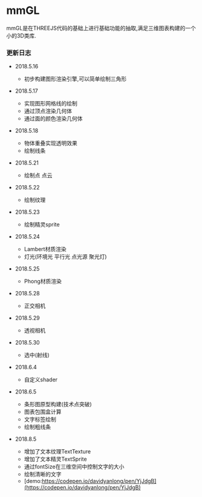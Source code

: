 
mmGL
======

mmGL是在THREEJS代码的基础上进行基础功能的抽取,满足三维图表构建的一个小的3D类库.

### 更新日志

*   2018.5.16

    *   初步构建图形渲染引擎,可以简单绘制三角形
*   2018.5.17

    *   实现图形网格线的绘制
    *   通过顶点渲染几何体
    *   通过面的颜色渲染几何体
*   2018.5.18

    *   物体重叠实现透明效果
    *   绘制线条
*   2018.5.21

    *   绘制点 点云
    
*   2018.5.22    
    *   绘制纹理
  
*   2018.5.23    
    *   绘制精灵sprite 
 
*   2018.5.24    
    *   Lambert材质渲染 
    *   灯光(环境光 平行光 点光源  聚光灯)
    
*   2018.5.25    
    *   Phong材质渲染

*   2018.5.28    
    *   正交相机
    
*   2018.5.29    
    *   透视相机
    
*   2018.5.30    
    *   选中(射线) 
    
*   2018.6.4    
    *   自定义shader
    
*   2018.6.5    
    *   条形图原型构建(技术点突破)
    *   图表包围盒计算
    *   文字标签绘制
    *   绘制粗线条
 
 
*   2018.8.5    
    *   增加了文本纹理TextTexture
    *   增加了文本精灵TextSprite
    *   通过fontSize在三维空间中控制文字的大小
    *   绘制清晰的文字
    *   [demo:https://codepen.io/davidyanlong/pen/YjJdgB](https://codepen.io/davidyanlong/pen/YjJdgB)